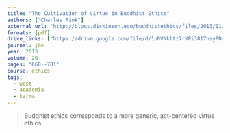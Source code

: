 ```yaml
---
title: "The Cultivation of Virtue in Buddhist Ethics"
authors: ["Charles Fink"]
external_url: "http://blogs.dickinson.edu/buddhistethics/files/2013/11/Fink-Cultivation3.pdf"
formats: [pdf]
drive_links: ["https://drive.google.com/file/d/1uRVNkltz7rXFi3817hsyPDnP4lUyP0Cp/view?usp=drivesdk"]
journal: jbe
year: 2013
volume: 20
pages: "668--701"
course: ethics
tags:
  - west
  - academia
  - karma
---
```


> Buddhist ethics corresponds to a more generic, act-centered virtue ethics.
